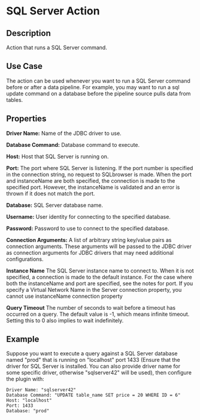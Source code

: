 # SQL Server Action


Description
-----------
Action that runs a SQL Server command.


Use Case
--------
The action can be used whenever you want to run a SQL Server command before or after a data pipeline.
For example, you may want to run a sql update command on a database before the pipeline source pulls data from tables.


Properties
----------
**Driver Name:** Name of the JDBC driver to use.

**Database Command:** Database command to execute.

**Host:** Host that SQL Server is running on.

**Port:** The port where SQL Server is listening. If the port number is specified in the 
connection string, no request to SQLbrowser is made. When the port and instanceName 
are both specified, the connection is made to the specified port. However, the instanceName is validated and an 
error is thrown if it does not match the port.

**Database:** SQL Server database name.

**Username:** User identity for connecting to the specified database.

**Password:** Password to use to connect to the specified database.

**Connection Arguments:** A list of arbitrary string key/value pairs as connection arguments. These arguments
will be passed to the JDBC driver as connection arguments for JDBC drivers that may need additional configurations.

**Instance Name** The SQL Server instance name to connect to. When it is not specified, a 
connection is made to the default instance. For the case where both the instanceName and port are specified, 
see the notes for port. If you specify a Virtual Network Name in the Server connection property, you cannot 
use instanceName connection property

**Query Timeout** The number of seconds to wait before a timeout has occurred on a query. The default value is -1, 
which means infinite timeout. Setting this to 0 also implies to wait indefinitely.

Example
-------
Suppose you want to execute a query against a SQL Server database named "prod" that is running on "localhost" 
port 1433 (Ensure that the driver for SQL Server is installed. You can also provide driver name for some specific driver, 
otherwise "sqlserver42" will be used), then configure the plugin with:

```
Driver Name: "sqlserver42"
Database Command: "UPDATE table_name SET price = 20 WHERE ID = 6"
Host: "localhost"
Port: 1433
Database: "prod"
```
